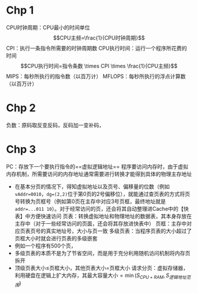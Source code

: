 # Chp 1
CPU时钟周期：CPU最小的时间单位
$$CPU主频=\frac{1}{CPU时钟周期}$$
CPI：执行一条指令所需要的时钟周期数
CPU执行时间：运行一个程序所花费的时间
$$CPU执行时间=指令条数 \times CPI \times \frac{1}{CPU主频}$$
MIPS：每秒所执行的指令数（以百万计）
MFLOPS：每秒所执行的浮点计算数（以百万计）

# Chp 2
负数：原码取反变反码，反码加一变补码，

# Chp 3
PC：存放下一个要执行指令的==虚拟逻辑地址==
程序要访问内存时，由于虚拟内存机制，所需要访问的内存地址通常需要进行转换才能得到具体的物理主存地址
- 在基本分页的情况下，得知虚拟地址以及页号、偏移量的位数（例如`vAddr=0010`，`dg=(2,2)`位于第0页的2号偏移位），就能通过查页表的方式将页号转换为页框号（例如第0页在主存中对应3号页框，最终地址就是`addr=...011 10`）。对于经常访问的页，还会将其自动整理进Cache中的【快表】中方便快速访问
页表：转换虚拟地址和物理地址的数据表，其本身存放在主存中（对于一些经常访问的页面，还会将其存放进快表中）
页框：主存中对应页表页号的真实地址号，大小与页一致
多级页表：当程序页表的大小超过了页框大小时就会进行页表的多级嵌套
- 例如一个程序有500个页，
- 多级页表的本质不是为了节省空间，而是用于充分利用随机访问机制将内存页拆开
- 顶级页表大小$\le$页框大小，其他页表大小$=$页框大小
请求分页：虚拟存储器，利用硬盘在逻辑上扩大内存，其最大容量大小$=\min(S_{CPU+RAM},S_{逻辑地址范围})$